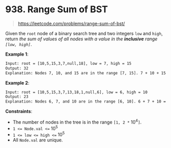 # 938. Range Sum of BST

> <https://leetcode.com/problems/range-sum-of-bst/>

Given the `root` node of a binary search tree and two integers `low` and `high`,
return *the sum of values of all nodes with a value in the **inclusive** range
`[low, high]`*.

**Example 1**:

```txt
Input: root = [10,5,15,3,7,null,18], low = 7, high = 15
Output: 32
Explanation: Nodes 7, 10, and 15 are in the range [7, 15]. 7 + 10 + 15 = 32.
```

**Example 2**:

```txt
Input: root = [10,5,15,3,7,13,18,1,null,6], low = 6, high = 10
Output: 23
Explanation: Nodes 6, 7, and 10 are in the range [6, 10]. 6 + 7 + 10 = 23.
```

**Constraints**:

- The number of nodes in the tree is in the range `[1, 2 *` $10^4$`]`.
- `1 <= Node.val <=` $10^5$
- `1 <= low <= high <=` $10^5$
- All `Node.val` are unique.
